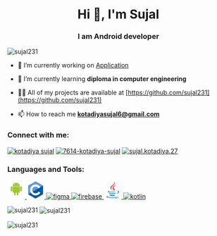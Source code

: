 <h1 align="center">Hi 👋, I'm Sujal</h1>
<h3 align="center">I am Android developer</h3>

<p align="left"> <img src="https://komarev.com/ghpvc/?username=sujal231&label=Profile%20views&color=0e75b6&style=flat" alt="sujal231" /> </p>

- 🔭 I’m currently working on [Application](https://github.com/sujal231)

- 🌱 I’m currently learning **diploma in computer engineering**

- 👨‍💻 All of my projects are available at [https://github.com/sujal231](https://github.com/sujal231)

- 📫 How to reach me **kotadiyasujal6@gmail.com**

<h3 align="left">Connect with me:</h3>
<p align="left">
<a href="https://linkedin.com/in/kotadiya sujal" target="blank"><img align="center" src="https://raw.githubusercontent.com/rahuldkjain/github-profile-readme-generator/master/src/images/icons/Social/linked-in-alt.svg" alt="kotadiya sujal" height="30" width="40" /></a>
<a href="https://stackoverflow.com/users/7614-kotadiya-sujal" target="blank"><img align="center" src="https://raw.githubusercontent.com/rahuldkjain/github-profile-readme-generator/master/src/images/icons/Social/stack-overflow.svg" alt="7614-kotadiya-sujal" height="30" width="40" /></a>
<a href="https://instagram.com/sujal.kotadiya.27" target="blank"><img align="center" src="https://raw.githubusercontent.com/rahuldkjain/github-profile-readme-generator/master/src/images/icons/Social/instagram.svg" alt="sujal.kotadiya.27" height="30" width="40" /></a>
</p>

<h3 align="left">Languages and Tools:</h3>
<p align="left"> <a href="https://developer.android.com" target="_blank" rel="noreferrer"> <img src="https://raw.githubusercontent.com/devicons/devicon/master/icons/android/android-original-wordmark.svg" alt="android" width="40" height="40"/> </a> <a href="https://www.cprogramming.com/" target="_blank" rel="noreferrer"> <img src="https://raw.githubusercontent.com/devicons/devicon/master/icons/c/c-original.svg" alt="c" width="40" height="40"/> </a> <a href="https://www.figma.com/" target="_blank" rel="noreferrer"> <img src="https://www.vectorlogo.zone/logos/figma/figma-icon.svg" alt="figma" width="40" height="40"/> </a> <a href="https://firebase.google.com/" target="_blank" rel="noreferrer"> <img src="https://www.vectorlogo.zone/logos/firebase/firebase-icon.svg" alt="firebase" width="40" height="40"/> </a> <a href="https://www.java.com" target="_blank" rel="noreferrer"> <img src="https://raw.githubusercontent.com/devicons/devicon/master/icons/java/java-original.svg" alt="java" width="40" height="40"/> </a> <a href="https://kotlinlang.org" target="_blank" rel="noreferrer"> <img src="https://www.vectorlogo.zone/logos/kotlinlang/kotlinlang-icon.svg" alt="kotlin" width="40" height="40"/> </a> </p>

<p><img align="left" src="https://github-readme-stats.vercel.app/api/top-langs?username=sujal231&show_icons=true&locale=en&layout=compact" alt="sujal231" /></p>

<p>&nbsp;<img align="center" src="https://github-readme-stats.vercel.app/api?username=sujal231&show_icons=true&locale=en" alt="sujal231" /></p>

<p><img align="center" src="https://github-readme-streak-stats.herokuapp.com/?user=sujal231&" alt="sujal231" /></p>
